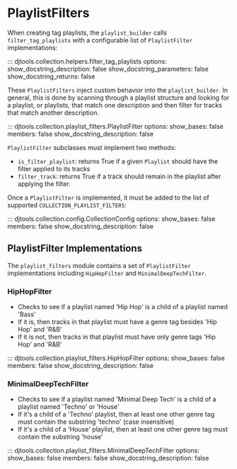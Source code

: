 # PlaylistFilters

When creating tag playlists, the `playlist_builder` calls `filter_tag_playlists` with a configurable list of `PlaylistFilter` implementations:

::: djtools.collection.helpers.filter_tag_playlists
    options:
        show_docstring_description: false
        show_docstring_parameters: false
        show_docstring_returns: false

These `PlaylistFilters` inject custom behavior into the `playlist_builder`. In general, this is done by scanning through a playlist structure and looking for a playlist, or playlists, that match one description and then filter for tracks that match another description.

::: djtools.collection.playlist_filters.PlaylistFilter
    options:
        show_bases: false
        members: false
        show_docstring_description: false

`PlaylistFilter` subclasses must implement two methods:

- `is_filter_playlist`: returns True if a given `Playlist` should have the filter applied to its tracks
- `filter_track`: returns True if a track should remain in the playlist after applying the filter.

Once a `PlaylistFilter` is implemented, it must be added to the list of supported `COLLECTION_PLAYLIST_FILTERS`:

::: djtools.collection.config.CollectionConfig
    options:
        show_bases: false
        members: false
        show_docstring_description: false


## PlaylistFilter Implementations

The `playlist_filters` module contains a set of `PlaylistFilter` implementations including `HipHopFilter` and `MinimalDeepTechFilter`.

### HipHopFilter
- Checks to see if a playlist named 'Hip Hop' is a child of a playlist named 'Bass'
- If it is, then tracks in that playlist must have a genre tag besides 'Hip Hop' and 'R&B'
- If it is not, then tracks in that playlist must have only genre tags 'Hip Hop' and 'R&B'

::: djtools.collection.playlist_filters.HipHopFilter
    options:
        show_bases: false
        members: false
        show_docstring_description: false

### MinimalDeepTechFilter
- Checks to see if a playlist named 'Minimal Deep Tech' is a child of a playlist named 'Techno' or 'House'
- If it's a child of a 'Techno' playlist, then at least one other genre tag must contain the substring 'techno' (case insensitive)
- If it's a child of a 'House' playlist, then at least one other genre tag must contain the substring 'house'

::: djtools.collection.playlist_filters.MinimalDeepTechFilter
    options:
        show_bases: false
        members: false
        show_docstring_description: false
